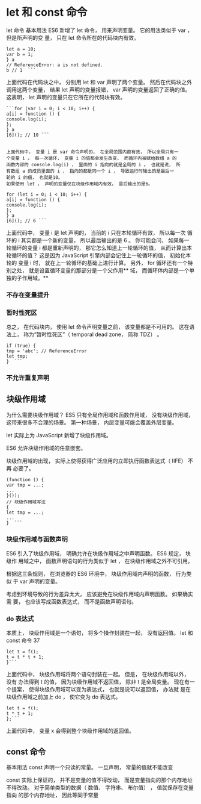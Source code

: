 # let 和 const 命令  

let 命令
基本用法
ES6 新增了 let 命令， 用来声明变量。 它的用法类似于 var ， 但是所声明的变
量， 只在 let 命令所在的代码块内有效。

```{
let a = 10;
var b = 1;
} a
// ReferenceError: a is not defined.
b // 1  ```
```

上面代码在代码块之中， 分别用 let 和 var 声明了两个变量。 然后在代码块之外
调用这两个变量， 结果 let 声明的变量报错， var 声明的变量返回了正确的值。
这表明， let 声明的变量只在它所在的代码块有效。  

 ```var a = [];
 ```for (var i = 0; i < 10; i++) {
a[i] = function () {
console.log(i);
};
} a
[6](); // 10 ```


上面代码中， 变量 i 是 var 命令声明的， 在全局范围内都有效， 所以全局只有一
个变量 i 。 每一次循环， 变量 i 的值都会发生改变， 而循环内被赋给数组 a 的
函数内部的 console.log(i) ， 里面的 i 指向的就是全局的 i 。 也就是说， 所
有数组 a 的成员里面的 i ， 指向的都是同一个 i ， 导致运行时输出的是最后一
轮的 i 的值， 也就是10。
如果使用 let ， 声明的变量仅在块级作用域内有效， 最后输出的是6。
 ```



 ```var a = [];
for (let i = 0; i < 10; i++) {
a[i] = function () {
console.log(i);
};
} a
[6](); // 6 ```
 ```



上面代码中， 变量 i 是 let 声明的， 当前的 i 只在本轮循环有效， 所以每一次
循环的 i 其实都是一个新的变量， 所以最后输出的是 6 。 你可能会问， 如果每一
轮循环的变量 i 都是重新声明的， 那它怎么知道上一轮循环的值， 从而计算出本
轮循环的值？ 这是因为 JavaScript 引擎内部会记住上一轮循环的值， 初始化本轮的
变量 i 时， 就在上一轮循环的基础上进行计算。
另外， for 循环还有一个特别之处， 就是设置循环变量的那部分是一个父作用**
域， 而循环体内部是一个单独的子作用域。**  

### 不存在变量提升  

### 暂时性死区  

总之， 在代码块内， 使用 let 命令声明变量之前， 该变量都是不可用的。 这在语
法上， 称为“暂时性死区”（ temporal dead zone， 简称 TDZ） 。  

```var tmp = 123;
if (true) {
tmp = 'abc'; // ReferenceError
let tmp;
}  ```
```

### 不允许重复声明  





## 块级作用域

为什么需要块级作用域？
ES5 只有全局作用域和函数作用域， 没有块级作用域， 这带来很多不合理的场景。
第一种场景， 内层变量可能会覆盖外层变量。 


let 实际上为 JavaScript 新增了块级作用域。

ES6 允许块级作用域的任意嵌套。 





块级作用域的出现， 实际上使得获得广泛应用的立即执行函数表达式（ IIFE） 不再
必要了。

```// IIFE 写法
(function () {
var tmp = ...;
...
}());
// 块级作用域写法
{
let tmp = ...;
...
}  ```   
```

### 块级作用域与函数声明  

ES6 引入了块级作用域， 明确允许在块级作用域之中声明函数。 ES6 规定， 块级作
用域之中， 函数声明语句的行为类似于 let ， 在块级作用域之外不可引用。  



根据这三条规则， 在浏览器的 ES6 环境中， 块级作用域内声明的函数， 行为类似
于 var 声明的变量。  



考虑到环境导致的行为差异太大， 应该避免在块级作用域内声明函数。 如果确实需
要， 也应该写成函数表达式， 而不是函数声明语句。  

### do 表达式

本质上， 块级作用域是一个语句， 将多个操作封装在一起， 没有返回值。
let 和 const 命令
37

```{
let t = f();
t = t * t + 1;
}```
```

上面代码中， 块级作用域将两个语句封装在一起。 但是， 在块级作用域以外， 没有
办法得到 t 的值， 因为块级作用域不返回值， 除非 t 是全局变量。
现在有一个提案， 使得块级作用域可以变为表达式， 也就是说可以返回值， 办法就
是在块级作用域之前加上 do ， 使它变为 do 表达式。

```let x = do {
let t = f();
t * t + 1;
};```
```

上面代码中， 变量 x 会得到整个块级作用域的返回值。  

## const 命令

基本用法
const 声明一个只读的常量。 一旦声明， 常量的值就不能改变  

const 实际上保证的， 并不是变量的值不得改动， 而是变量指向的那个内存地址
不得改动。 对于简单类型的数据（ 数值、 字符串、 布尔值） ， 值就保存在变量指向
的那个内存地址， 因此等同于常量  